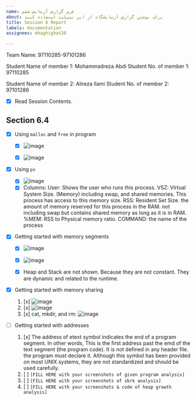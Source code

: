 ```yaml
---
name: فرم گزارش آزمایش ششم
about: برای نوشتن گزارش آزمایشگاه از این تمپلیت استفاده کنید
title: Session 6 Report
labels: documentation
assignees: mhaghighat20

---
```


Team Name: 97110285-97101286

Student Name of member 1: Mohammadreza Abdi
Student No. of member 1: 97110285

Student Name of member 2: Alireza Ilami
Student No. of member 2: 97101286

- [x] Read Session Contents.

## Section 6.4

- [x] Using `malloc` and `free` in program
    - [x] ![image](https://user-images.githubusercontent.com/45389577/128612418-359c9b0d-a2af-429c-b8a0-84a91e32e29b.png)
    - [x] ![image](https://user-images.githubusercontent.com/45389577/128612407-50362ed1-b715-4e7a-801b-2b76775d598f.png)

    
- [x]  Using `ps`
    - [x] ![image](https://user-images.githubusercontent.com/45389577/128612454-bf484bf1-d1ec-454a-8d4e-5490e2ef8c9e.png)
    - [x] Columns:
        User: Shows the user who runs this process.
        VSZ: Virtual System Size. (Memory) including swap, and shared memories. This process has access to this memory size.
        RSS: Resident Set Size. the amount of memory reserved for this process in the RAM. not including swap but contains shared memory as long as it is in RAM.
        %MEM: RSS to Physical memory ratio.
        COMMAND: the name of the process
           
- [x]  Getting started with memory segments
    - [x] ![image](https://user-images.githubusercontent.com/45389577/128613170-83d6844f-3bc3-4c82-99d0-2af8e561886b.png)
    - [x] ![image](https://user-images.githubusercontent.com/45389577/128613184-bc2246c0-c655-46cc-9753-b0a3895623f2.png)
    - [x] Heap and Stack are not shown. Because they are not constant. They are dynamic and related to the runtime.
    

- [x] Getting started with memory sharing
    1. [x] ![image](https://user-images.githubusercontent.com/45389577/128613248-aca12b4f-8b02-4734-8d55-03c589137751.png)
    1. [x] ![image](https://user-images.githubusercontent.com/45389577/128613266-52c4ee67-c08c-420b-94a9-633ff6757cde.png)
    1. [x] cat, mkdir, and rm:
           ![image](https://user-images.githubusercontent.com/45389577/128613304-996db023-d47c-4ef3-b22d-2fd4155b296c.png)


- [ ] Getting started with addresses
    1. [x] The address of etext symbol indicates the end of a program segment. In other words, This is the first address past the emd of the text segment (the program code). It is not defined in any header file. the program must declare it. Although this symbol has been provided on most UNIX systems, they are not standardized and should be used carefully.
    2. [ ] `[FILL HERE with your screenshots of given program analysis]`
    3. [ ] `[FILL HERE with your screenshots of sbrk analysis]`
    4. [ ] `[FILL HERE with your screenshots & code of heap growth analysis]`

